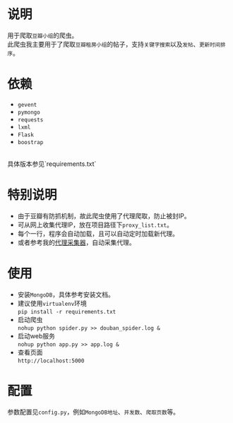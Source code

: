 # 说明
用于爬取`豆瓣小组`的爬虫。<br/>
此爬虫我主要用于了爬取`豆瓣租房小组`的帖子，支持`关键字搜索`以及`发帖`、`更新时间排序`。 

# 依赖
- `gevent`
- `pymongo`
- `requests`
- `lxml`
- `Flask`
-  `boostrap`
<br/>
具体版本参见`requirements.txt`<br/>

# 特别说明
- 由于豆瓣有防抓机制，故此爬虫使用了代理爬取，防止被封IP。<br/>
- 可从网上收集代理IP，放在项目路径下`proxy_list.txt`。
- 每个一行，程序会自动加载，且可以自动定时加载新代理。<br/>
- 或者参考我的[代理采集器](https://github.com/kaito-kidd/proxy-fetcher)，自动采集代理。

# 使用
- 安装`MongoDB`，具体参考安装文档。
- 建议使用`virtualenv`环境<br/>
    `pip install -r requirements.txt`
- 启动爬虫<br/>
    `nohup python spider.py >> douban_spider.log &`
- 启动web服务<br/>
    `nohup python app.py >> app.log &`
- 查看页面<br/>
    `http://localhost:5000`

# 配置
参数配置见`config.py`，例如`MongoDB地址`、`并发数`、`爬取页数`等。
